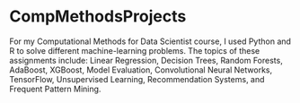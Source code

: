 # CompMethodsProjects
For my Computational Methods for Data Scientist course, I used Python and R to solve different machine-learning problems. The topics of these assignments include: 
Linear Regression, Decision Trees, Random Forests, AdaBoost, XGBoost, Model Evaluation, Convolutional Neural Networks, TensorFlow, Unsupervised Learning, Recommendation Systems, and Frequent Pattern Mining. 

